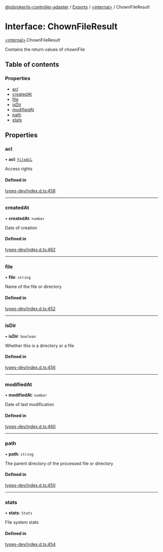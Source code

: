[@iobroker/js-controller-adapter](../README.md) / [Exports](../modules.md) / [\<internal\>](../modules/internal_.md) / ChownFileResult

# Interface: ChownFileResult

[\<internal\>](../modules/internal_.md).ChownFileResult

Contains the return values of chownFile

## Table of contents

### Properties

- [acl](internal_.ChownFileResult.md#acl)
- [createdAt](internal_.ChownFileResult.md#createdat)
- [file](internal_.ChownFileResult.md#file)
- [isDir](internal_.ChownFileResult.md#isdir)
- [modifiedAt](internal_.ChownFileResult.md#modifiedat)
- [path](internal_.ChownFileResult.md#path)
- [stats](internal_.ChownFileResult.md#stats)

## Properties

### acl

• **acl**: [`FileACL`](internal_.FileACL.md)

Access rights

#### Defined in

[types-dev/index.d.ts:458](https://github.com/ioBroker/ioBroker.js-controller/blob/5f45bcb2855730898c2abe049b073f40236989a4/packages/types-dev/index.d.ts#L458)

___

### createdAt

• **createdAt**: `number`

Date of creation

#### Defined in

[types-dev/index.d.ts:462](https://github.com/ioBroker/ioBroker.js-controller/blob/5f45bcb2855730898c2abe049b073f40236989a4/packages/types-dev/index.d.ts#L462)

___

### file

• **file**: `string`

Name of the file or directory

#### Defined in

[types-dev/index.d.ts:452](https://github.com/ioBroker/ioBroker.js-controller/blob/5f45bcb2855730898c2abe049b073f40236989a4/packages/types-dev/index.d.ts#L452)

___

### isDir

• **isDir**: `boolean`

Whether this is a directory or a file

#### Defined in

[types-dev/index.d.ts:456](https://github.com/ioBroker/ioBroker.js-controller/blob/5f45bcb2855730898c2abe049b073f40236989a4/packages/types-dev/index.d.ts#L456)

___

### modifiedAt

• **modifiedAt**: `number`

Date of last modification

#### Defined in

[types-dev/index.d.ts:460](https://github.com/ioBroker/ioBroker.js-controller/blob/5f45bcb2855730898c2abe049b073f40236989a4/packages/types-dev/index.d.ts#L460)

___

### path

• **path**: `string`

The parent directory of the processed file or directory

#### Defined in

[types-dev/index.d.ts:450](https://github.com/ioBroker/ioBroker.js-controller/blob/5f45bcb2855730898c2abe049b073f40236989a4/packages/types-dev/index.d.ts#L450)

___

### stats

• **stats**: `Stats`

File system stats

#### Defined in

[types-dev/index.d.ts:454](https://github.com/ioBroker/ioBroker.js-controller/blob/5f45bcb2855730898c2abe049b073f40236989a4/packages/types-dev/index.d.ts#L454)

